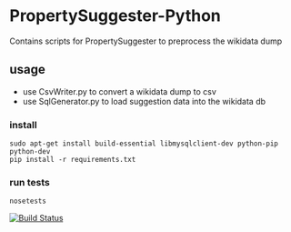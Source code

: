 # PropertySuggester-Python
Contains scripts for PropertySuggester to preprocess the wikidata dump

## usage 
- use CsvWriter.py to convert a wikidata dump to csv
- use SqlGenerator.py to load suggestion data into the wikidata db


### install
```
sudo apt-get install build-essential libmysqlclient-dev python-pip python-dev
pip install -r requirements.txt
```

### run tests
```
nosetests
```

[![Build Status](https://travis-ci.org/Wikidata-lib/PropertySuggester-Python.png?branch=master)](https://travis-ci.org/Wikidata-lib/PropertySuggester-Python)
